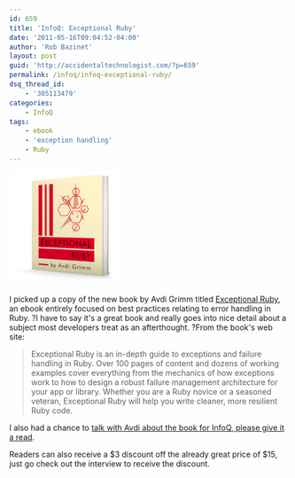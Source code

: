 ```yaml
---
id: 659
title: 'InfoQ: Exceptional Ruby'
date: '2011-05-16T09:04:52-04:00'
author: 'Rob Bazinet'
layout: post
guid: 'http://accidentaltechnologist.com/?p=659'
permalink: /infoq/infoq-exceptional-ruby/
dsq_thread_id:
    - '305113479'
categories:
    - InfoQ
tags:
    - ebook
    - 'exception handling'
    - Ruby
---
```


![Exceptional ruby](/assets/img/2011/05/exceptional_ruby.png)

I picked up a copy of the new book by Avdi Grimm titled [Exceptional Ruby](http://exceptionalruby.com/), an ebook entirely focused on best practices relating to error handling in Ruby. ?I have to say it's a great book and really goes into nice detail about a subject most developers treat as an afterthought. ?From the book's web site:

> Exceptional Ruby is an in-depth guide to exceptions and failure handling in Ruby. Over 100 pages of content and dozens of working examples cover everything from the mechanics of how exceptions work to how to design a robust failure management architecture for your app or library. Whether you are a Ruby novice or a seasoned veteran, Exceptional Ruby will help you write cleaner, more resilient Ruby code.

I also had a chance to [talk with Avdi about the book for InfoQ, please give it a read](http://www.infoq.com/news/2011/05/exceptional-ruby).

Readers can also receive a $3 discount off the already great price of $15, just go check out the interview to receive the discount.